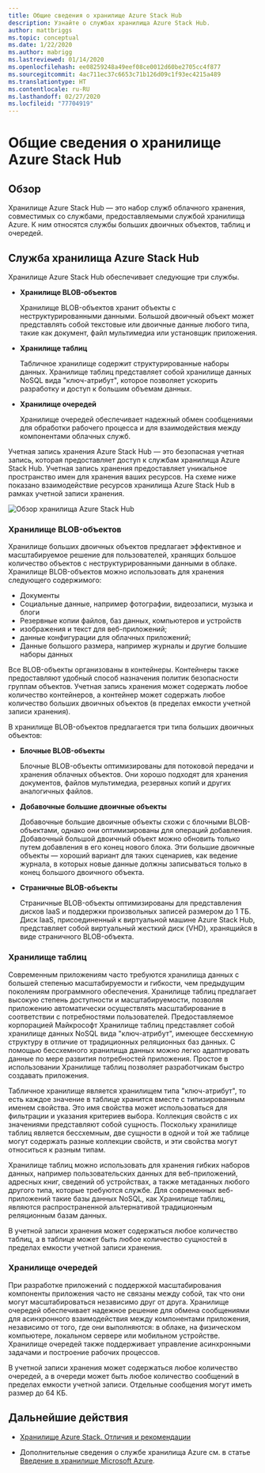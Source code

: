 ```yaml
---
title: Общие сведения о хранилище Azure Stack Hub
description: Узнайте о службах хранилища Azure Stack Hub.
author: mattbriggs
ms.topic: conceptual
ms.date: 1/22/2020
ms.author: mabrigg
ms.lastreviewed: 01/14/2020
ms.openlocfilehash: ee08259248a49eef08ce0012d60be2705cc4f877
ms.sourcegitcommit: 4ac711ec37c6653c71b126d09c1f93ec4215a489
ms.translationtype: HT
ms.contentlocale: ru-RU
ms.lasthandoff: 02/27/2020
ms.locfileid: "77704919"
---
```

# <a name="introduction-to-azure-stack-hub-storage"></a>Общие сведения о хранилище Azure Stack Hub

## <a name="overview"></a>Обзор

Хранилище Azure Stack Hub — это набор служб облачного хранения, совместимых со службами, предоставляемыми службой хранилища Azure. К ним относятся службы больших двоичных объектов, таблиц и очередей.

## <a name="azure-stack-hub-storage-services"></a>Служба хранилища Azure Stack Hub

Хранилище Azure Stack Hub обеспечивает следующие три службы.

- **Хранилище BLOB-объектов**

    Хранилище BLOB-объектов хранит объекты с неструктурированными данными. Большой двоичный объект может представлять собой текстовые или двоичные данные любого типа, такие как документ, файл мультимедиа или установщик приложения.

- **Хранилище таблиц**

    Табличное хранилище содержит структурированные наборы данных. Хранилище таблиц представляет собой хранилище данных NoSQL вида "ключ-атрибут", которое позволяет ускорить разработку и доступ к большим объемам данных.

- **Хранилище очередей**

    Хранилище очередей обеспечивает надежный обмен сообщениями для обработки рабочего процесса и для взаимодействия между компонентами облачных служб.

Учетная запись хранения Azure Stack Hub — это безопасная учетная запись, которая предоставляет доступ к службам хранилища Azure Stack Hub. Учетная запись хранения предоставляет уникальное пространство имен для хранения ваших ресурсов. На схеме ниже показано взаимодействие ресурсов хранилища Azure Stack Hub в рамках учетной записи хранения.

![Обзор хранилища Azure Stack Hub](media/azure-stack-storage-overview/AzureStackStorageOverview.png)

### <a name="blob-storage"></a>Хранилище BLOB-объектов

Хранилище больших двоичных объектов предлагает эффективное и масштабируемое решение для пользователей, хранящих большое количество объектов с неструктурированными данными в облаке. Хранилище BLOB-объектов можно использовать для хранения следующего содержимого:

- Документы
- Социальные данные, например фотографии, видеозаписи, музыка и блоги
- Резервные копии файлов, баз данных, компьютеров и устройств
- изображения и текст для веб-приложений;
- данные конфигурации для облачных приложений;
- Данные большого размера, например журналы и другие большие наборы данных

Все BLOB-объекты организованы в контейнеры. Контейнеры также предоставляют удобный способ назначения политик безопасности группам объектов. Учетная запись хранения может содержать любое количество контейнеров, а контейнер может содержать любое количество больших двоичных объектов (в пределах емкости учетной записи хранения).

В хранилище BLOB-объектов предлагается три типа больших двоичных объектов:

- **Блочные BLOB-объекты**

    Блочные BLOB-объекты оптимизированы для потоковой передачи и хранения облачных объектов. Они хорошо подходят для хранения документов, файлов мультимедиа, резервных копий и других аналогичных файлов.

- **Добавочные большие двоичные объекты**

    Добавочные большие двоичные объекты схожи с блочными BLOB-объектами, однако они оптимизированы для операций добавления. Добавочный большой двоичный объект можно обновить только путем добавления в его конец нового блока. Эти большие двоичные объекты — хороший вариант для таких сценариев, как ведение журнала, в которых новые данные должны записываться только в конец большого двоичного объекта.

- **Страничные BLOB-объекты**

    Страничные BLOB-объекты оптимизированы для представления дисков IaaS и поддержки произвольных записей размером до 1 ТБ. Диск IaaS, присоединенный к виртуальной машине Azure Stack Hub, представляет собой виртуальный жесткий диск (VHD), хранящийся в виде страничного BLOB-объекта.

### <a name="table-storage"></a>Хранилище таблиц

Современным приложениям часто требуются хранилища данных с большей степенью масштабируемости и гибкости, чем предыдущим поколениям программного обеспечения. Хранилище таблиц предлагает высокую степень доступности и масштабируемости, позволяя приложению автоматически осуществлять масштабирование в соответствии с потребностями пользователей. Предоставляемое корпорацией Майкрософт Хранилище таблиц представляет собой хранилище данных NoSQL вида "ключ-атрибут", имеющее бессхемную структуру в отличие от традиционных реляционных баз данных. С помощью бессхемного хранилища данных можно легко адаптировать данные по мере развития потребностей приложения. Простое в использовании Хранилище таблиц позволяет разработчикам быстро создавать приложения.

Табличное хранилище является хранилищем типа "ключ-атрибут", то есть каждое значение в таблице хранится вместе с типизированным именем свойства. Это имя свойства может использоваться для фильтрации и указания критериев выбора. Коллекция свойств с их значениями представляют собой сущность. Поскольку хранилище таблиц является бессхемным, две сущности в одной и той же таблице могут содержать разные коллекции свойств, и эти свойства могут относиться к разным типам.

Хранилище таблиц можно использовать для хранения гибких наборов данных, например пользовательских данных для веб-приложений, адресных книг, сведений об устройствах, а также метаданных любого другого типа, которые требуются службе. Для современных веб-приложений такие базы данных NoSQL, как Хранилище таблиц, являются распространенной альтернативой традиционным реляционным базам данных.

В учетной записи хранения может содержаться любое количество таблиц, а в таблице может быть любое количество сущностей в пределах емкости учетной записи хранения.

### <a name="queue-storage"></a>Хранилище очередей

При разработке приложений с поддержкой масштабирования компоненты приложения часто не связаны между собой, так что они могут масштабироваться независимо друг от друга. Хранилище очередей обеспечивает надежное решение для обмена сообщениями для асинхронного взаимодействия между компонентами приложения, независимо от того, где они выполняются: в облаке, на физическом компьютере, локальном сервере или мобильном устройстве. Хранилище очередей также поддерживает управление асинхронными задачами и построение рабочих процессов.

В учетной записи хранения может содержаться любое количество очередей, а в очереди может быть любое количество сообщений в пределах емкости учетной записи. Отдельные сообщения могут иметь размер до 64 КБ.

## <a name="next-steps"></a>Дальнейшие действия

- [Хранилище Azure Stack. Отличия и рекомендации](azure-stack-acs-differences.md)

- Дополнительные сведения о службе хранилища Azure см. в статье [Введение в хранилище Microsoft Azure](/azure/storage/common/storage-introduction).
